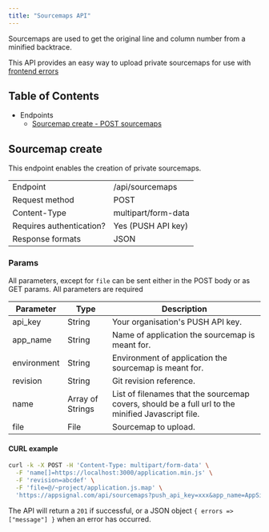 ```yaml
---
title: "Sourcemaps API"
---
```


Sourcemaps are used to get the original line and column number from a minified backtrace.

This API provides an easy way to upload private sourcemaps for use with [frontend errors](/front-end/sourcemaps.html)

## Table of Contents

- Endpoints
  - [Sourcemap create - POST sourcemaps](#sourcemap-create)

## Sourcemap create

This endpoint enables the creation of private sourcemaps.

<table>
  <tr>
    <td>Endpoint</td>
    <td>/api/sourcemaps</td>
  </tr>
  <tr>
    <td>Request method</td>
    <td>POST</td>
  </tr>
    <tr>
    <td>Content-Type</td>
    <td>multipart/form-data</td>
  </tr>
  <tr>
    <td>Requires authentication?</td>
    <td>Yes (PUSH API key)</td>
  </tr>
  <tr>
    <td>Response formats</td>
    <td>JSON</td>
  </tr>
</table>

### Params

All parameters, except for `file` can be sent either in the POST body or as GET params. All parameters are required

<table>
  <thead>
    <tr>
      <th>Parameter</th>
      <th>Type</th>
      <th>Description</th>
    <tr>
  </thead>
  <tbody>
    <tr>
      <td>api_key</td>
      <td>String</td>
      <td>Your organisation's PUSH API key.</td>
    </tr>
    <tr>
      <td>app_name</td>
      <td>String</td>
      <td>Name of application the sourcemap is meant for.</td>
    </tr>
    <tr>
      <td>environment</td>
      <td>String</td>
      <td>Environment of application the sourcemap is meant for.</td>
    </tr>
    <tr>
      <td>revision</td>
      <td>String</td>
      <td>Git revision reference.</td>
    </tr>
    <tr>
      <td>name</td>
      <td>Array of Strings</td>
      <td>List of filenames that the sourcemap covers, should be a full url to the minified Javascript file.</td>
    </tr>
    <tr>
      <td>file</td>
      <td>File</td>
      <td>Sourcemap to upload.</td>
    </tr>
  </tbody>
</table>

#### CURL example

```bash
curl -k -X POST -H 'Content-Type: multipart/form-data' \
  -F 'name[]=https://localhost:3000/application.min.js' \
  -F 'revision=abcdef' \
  -F 'file=@/~project/application.js.map' \
  'https://appsignal.com/api/sourcemaps?push_api_key=xxx&app_name=AppSignal&environment=development'
```

The API will return a `201` if successful, or a JSON object `{ errors => ["message"] }` when an error has occurred.
